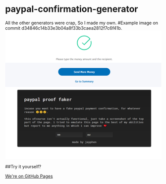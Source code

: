 # paypal-confirmation-generator
All the other generators were crap, So I made my own.
#Example image on commit d34846c14b33e3b04a8f33b3caea2812f7c6f41b.
![Example Image](https://github.com/Jaycadox/paypal-confirmation-generator/blob/main/Example.png?raw=true)

##Try it yourself?

[We're on GitHub Pages](https://jaycadox.github.io/paypal-confirmation-generator/)
